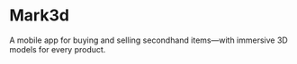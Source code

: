 # Mark3d
A mobile app for buying and selling secondhand items—with immersive 3D models for every product.
